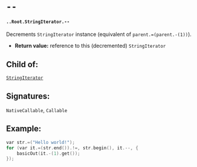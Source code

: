 # `--`

#### `..Root.StringIterator.--`

Decrements `StringIterator` instance (equivalent of `parent.=(parent.-(1))`).

* **Return value:** reference to this (decremented) `StringIterator` 

## Child of:

[`StringIterator`](docs..Root.StringIterator.md)

## Signatures:

`NativeCallable`, `Callable`


## Example:



```c
var str.=("Hello world!");
for (var it.=(str.end()).!=, str.begin(), it.--, {
    basicOut(it.-(1).get());
});
```
